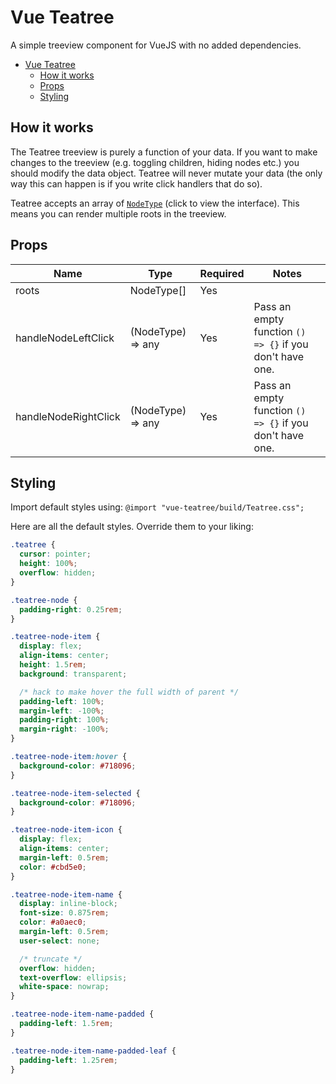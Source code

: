 # Vue Teatree

A simple treeview component for VueJS with no added dependencies.

- [Vue Teatree](#vue-teatree)
  - [How it works](#how-it-works)
  - [Props](#props)
  - [Styling](#styling)

## How it works

The Teatree treeview is purely a function of your data. If you want to make changes to the treeview (e.g. toggling children, hiding nodes etc.) you should modify the data object. Teatree will never mutate your data (the only way this can happen is if you write click handlers that do so).

Teatree accepts an array of [`NodeType`](./src/components/NodeType.ts) (click to view the interface). This means you can render multiple roots in the treeview.

## Props

| Name                 | Type              | Required | Notes                                                    |
| -------------------- | ----------------- | -------- | -------------------------------------------------------- |
| roots                | NodeType[]        | Yes      |                                                          |
| handleNodeLeftClick  | (NodeType) => any | Yes      | Pass an empty function `() => {}` if you don't have one. |
| handleNodeRightClick | (NodeType) => any | Yes      | Pass an empty function `() => {}` if you don't have one. |

## Styling

Import default styles using: `@import "vue-teatree/build/Teatree.css";`

Here are all the default styles. Override them to your liking:

```css
.teatree {
  cursor: pointer;
  height: 100%;
  overflow: hidden;
}

.teatree-node {
  padding-right: 0.25rem;
}

.teatree-node-item {
  display: flex;
  align-items: center;
  height: 1.5rem;
  background: transparent;

  /* hack to make hover the full width of parent */
  padding-left: 100%;
  margin-left: -100%;
  padding-right: 100%;
  margin-right: -100%;
}

.teatree-node-item:hover {
  background-color: #718096;
}

.teatree-node-item-selected {
  background-color: #718096;
}

.teatree-node-item-icon {
  display: flex;
  align-items: center;
  margin-left: 0.5rem;
  color: #cbd5e0;
}

.teatree-node-item-name {
  display: inline-block;
  font-size: 0.875rem;
  color: #a0aec0;
  margin-left: 0.5rem;
  user-select: none;

  /* truncate */
  overflow: hidden;
  text-overflow: ellipsis;
  white-space: nowrap;
}

.teatree-node-item-name-padded {
  padding-left: 1.5rem;
}

.teatree-node-item-name-padded-leaf {
  padding-left: 1.25rem;
}
```
